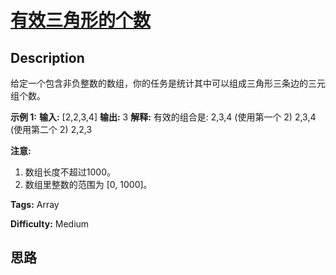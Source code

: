 # [有效三角形的个数][title]

## Description

给定一个包含非负整数的数组，你的任务是统计其中可以组成三角形三条边的三元组个数。

**示例 1:**
            **输入:** [2,2,3,4]    **输出:** 3    **解释:**    有效的组合是:     2,3,4 (使用第一个 2)    2,3,4 (使用第二个 2)    2,2,3    

**注意:**

  1. 数组长度不超过1000。
  2. 数组里整数的范围为 [0, 1000]。


**Tags:** Array

**Difficulty:** Medium

## 思路

[title]: https://leetcode-cn.com/problems/valid-triangle-number

